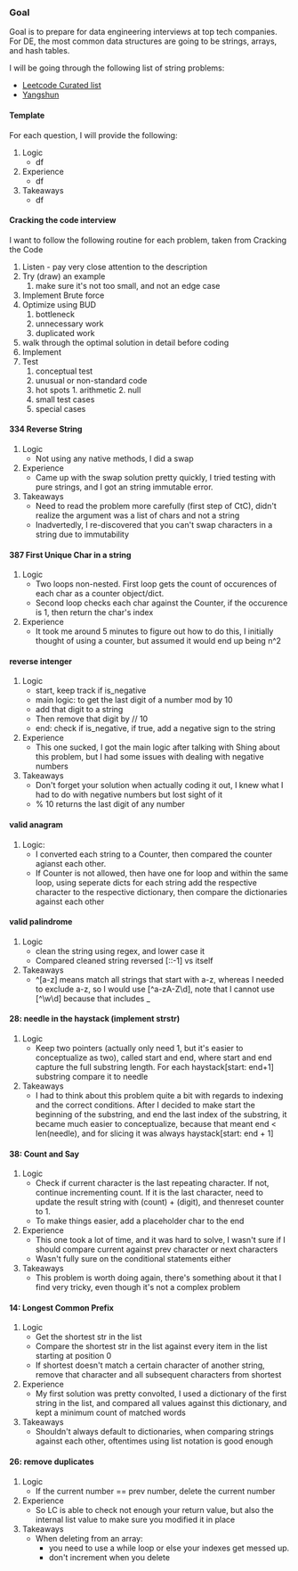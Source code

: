 ### Goal
Goal is to prepare for data engineering interviews at top tech companies. For DE, the most common data structures are going to be strings, arrays, and hash tables.

I will be going through the following list of string problems:
- [Leetcode Curated list](https://leetcode.com/explore/interview/card/top-interview-questions-easy/127/strings/879/)
- [Yangshun](https://yangshun.github.io/tech-interview-handbook/algorithms/string/)

#### Template
For each question, I will provide the following:

1. Logic
	- df
2. Experience
	- df
3. Takeaways
	- df

#### Cracking the code interview
I want to follow the following routine for each problem, taken from Cracking the Code
1. Listen - pay very close attention to the description
2. Try (draw) an example
	1. make sure it's not too small, and not an edge case
3. Implement Brute force
4. Optimize using BUD
	1. bottleneck
	2. unnecessary work
	3. duplicated work
5. walk through the optimal solution in detail before coding
6. Implement
7. Test
	1. conceptual test
	2. unusual or non-standard code
	3. hot spots 
			1. arithmetic
			2. null
	4. small test cases
	5. special cases

#### 334 Reverse String
1. Logic
	- Not using any native methods, I did a swap
2. Experience
	- Came up with the swap solution pretty quickly, I tried testing with pure strings, and I got an string immutable error. 
3. Takeaways
	- Need to read the problem more carefully (first step of CtC), didn't realize the argument was a list of chars and not a string
	- Inadvertedly, I re-discovered that you can't swap characters in a string due to immutability

#### 387 First Unique Char in a string
1. Logic
	- Two loops non-nested. First loop gets the count of occurences of each char as a counter object/dict. 
	- Second loop checks each char against the Counter, if the occurence is 1, then return the char's index
2. Experience
	- It took me around 5 minutes to figure out how to do this, I initially thought of using a counter, but assumed it would end up being n^2

#### reverse intenger
1. Logic
	- start, keep track if is_negative
	- main logic: to get the last digit of a number mod by 10
	- add that digit to a string
	- Then remove that digit by // 10
	- end: check if is_negative, if true, add a negative sign to the string
2. Experience
	- This one sucked, I got the main logic after talking with Shing about this problem, but I had some issues with dealing with negative numbers
3. Takeaways
	- Don't forget your solution when actually coding it out, I knew what I had to do with negative numbers but lost sight of it
	- % 10 returns the last digit of any number

#### valid anagram
1. Logic: 
	- I converted each string to a Counter, then compared the counter agianst each other.
	- If Counter is not allowed, then have one for loop and within the same loop, using seperate dicts for each string add the respective character to the respective dictionary, then compare the dictionaries against each other

#### valid palindrome
1. Logic
	- clean the string using regex, and lower case it
	- Compared cleaned string reversed [::-1] vs itself
2. Takeaways
	- \^[a-z] means match all strings that start with a-z, whereas I needed to exclude a-z, so I would use [^a-zA-Z\d], note that I cannot use [^\w\d] because that includes _


#### 28: needle in the haystack (implement strstr)
1. Logic
	- Keep two pointers (actually only need 1, but it's easier to conceptualize as two), called start and end, where start and end capture the full substring length. For each haystack[start: end+1] substring compare it to needle
2. Takeaways
 	- I had to think about this problem quite a bit with regards to indexing and the correct conditions. After I decided to make start the beginning of the substring, and end the last index of the substring, it became much easier to conceptualize, because that meant end < len(needle), and for slicing it was always haystack[start: end + 1]

#### 38: Count and Say
1. Logic
	- Check if current character is the last repeating character. If not, continue incrementing count. If it is the last character, need to update the result string with (count) + (digit), and thenreset counter to 1.
	- To make things easier, add a placeholder char to the end
2. Experience
	- This one took a lot of time, and it was hard to solve, I wasn't sure if I should compare current against prev character or next characters
	- Wasn't fully sure on the conditional statements either
3. Takeaways
	- This problem is worth doing again, there's something about it that I find very tricky, even though it's not a complex problem

#### 14: Longest Common Prefix
1. Logic
	- Get the shortest str in the list
	- Compare the shortest str in the list against every item in the list starting at position 0
	- If shortest doesn't match a certain character of another string, remove that character and all subsequent characters from shortest
2. Experience
	- My first solution was pretty convolted, I used a dictionary of the first string in the list, and compared all values against this dictionary, and kept a minimum count of matched words
3. Takeaways
	- Shouldn't always default to dictionaries, when comparing strings against each other, oftentimes using list notation is good enough

####  26: remove duplicates
1. Logic
	- If the current number == prev number, delete the current number
2. Experience
	- So LC is able to check not enough your return value, but also the internal list value to make sure you modified it in place
3. Takeaways
	- When deleting from an array:
		- you need to use a while loop or else your indexes get messed up.
		- don't increment when you delete



